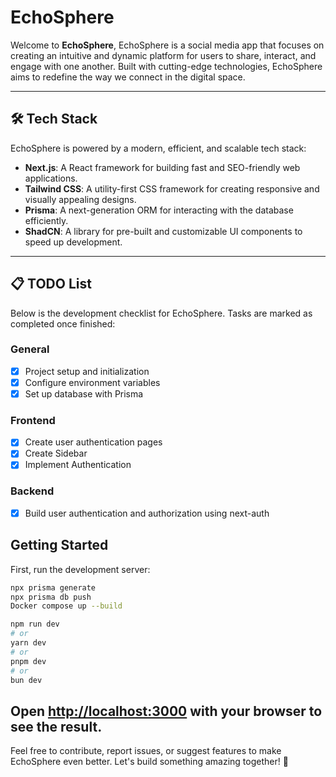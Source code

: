 
# EchoSphere

Welcome to **EchoSphere**, EchoSphere is a social media app that focuses on creating an intuitive and dynamic platform for users to share, interact, and engage with one another. Built with cutting-edge technologies, EchoSphere aims to redefine the way we connect in the digital space.

---

## 🛠 Tech Stack

EchoSphere is powered by a modern, efficient, and scalable tech stack:

- **Next.js**: A React framework for building fast and SEO-friendly web applications.
- **Tailwind CSS**: A utility-first CSS framework for creating responsive and visually appealing designs.
- **Prisma**: A next-generation ORM for interacting with the database efficiently.
- **ShadCN**: A library for pre-built and customizable UI components to speed up development.

---

## 📋 TODO List

Below is the development checklist for EchoSphere. Tasks are marked as completed once finished:

### General
- [x] Project setup and initialization
- [x] Configure environment variables
- [x] Set up database with Prisma

### Frontend
- [x] Create user authentication pages
- [x] Create Sidebar
- [x] Implement Authentication

### Backend
- [x] Build user authentication and authorization using next-auth
## Getting Started

First, run the development server:

```bash
npx prisma generate
npx prisma db push
Docker compose up --build

npm run dev
# or
yarn dev
# or
pnpm dev
# or
bun dev
```

Open [http://localhost:3000](http://localhost:3000) with your browser to see the result.
---

Feel free to contribute, report issues, or suggest features to make EchoSphere even better. Let's build something amazing together! 🎉
